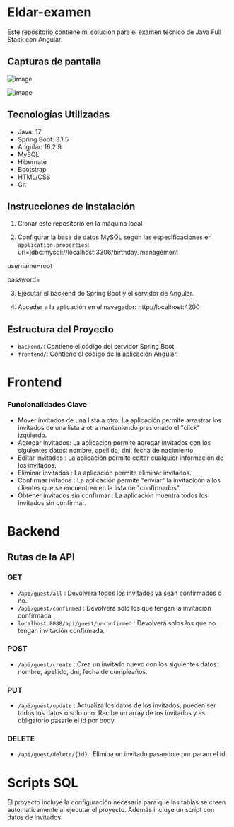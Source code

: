 # Eldar-examen
Este repositorio contiene mi solución para el examen técnico de Java Full Stack con Angular.

## Capturas de pantalla

![image](https://github.com/Diego121520/Eldar-examen/assets/72827720/7371ce48-d791-4bdb-8275-be452db6f614)

![image](https://github.com/Diego121520/Eldar-examen/assets/72827720/3a75b950-5ba9-4678-9514-efa78c97fba9)


## Tecnologías Utilizadas

- Java: 17
- Spring Boot: 3.1.5
- Angular: 16.2.9
- MySQL
- Hibernate
- Bootstrap
- HTML/CSS
- Git

## Instrucciones de Instalación

1. Clonar este repositorio en la máquina local

2. Configurar la base de datos MySQL según las especificaciones en `application.properties`:
url=jdbc:mysql://localhost:3306/birthday_management

username=root

password=

3. Ejecutar el backend de Spring Boot y el servidor de Angular.

4. Acceder a la aplicación en el navegador: http://localhost:4200

## Estructura del Proyecto 

- `backend/`: Contiene el código del servidor Spring Boot.
- `frontend/`: Contiene el código de la aplicación Angular.

# Frontend

### Funcionalidades Clave

- Mover invitados de una lista a otra: La aplicación permite arrastrar los invitados de una lista a otra manteniendo presionado el "click" izquierdo.
- Agregar invitados: La aplicacion permite agregar invitados con los siguientes datos: nombre, apellido, dni, fecha de nacimiento.
- Editar invitados : La aplicación permite editar cualquier información de los invitados.
- Eliminar invitados : La aplicación permite eliminar invitados.
- Confirmar ivitados : La aplicación permite "enviar" la invitacioón a los clientes que se encuentren en la lista de "confirmados".
- Obtener invitados sin confirmar : La aplicación muentra todos los invitados sin confirmar.

# Backend

## Rutas de la API

### GET
- `/api/guest/all` : Devolverá todos los invitados ya sean confirmados o no.
- `/api/guest/confirmed` : Devolverá solo los que tengan la invitación confirmada.
- `localhost:8080/api/guest/unconfirmed` : Devolverá solos los que no tengan invitación confirmada.

### POST
-  `/api/guest/create` : Crea un invitado nuevo con los siguientes datos: nombre, apellido, dni, fecha de cumpleaños.

### PUT
- `/api/guest/update` : Actualiza los datos de los invitados, pueden ser todos los datos o solo uno. Recibe un array de los invitados y es obligatorio pasarle el id por body.

### DELETE
- `/api/guest/delete/{id}` : Elimina un invitado pasandole por param el id.

# Scripts SQL
El proyecto incluye la configuración necesaria para que las tablas se creen automaticamente al ejecutar el proyecto. Además incluye un script con datos de invitados.


